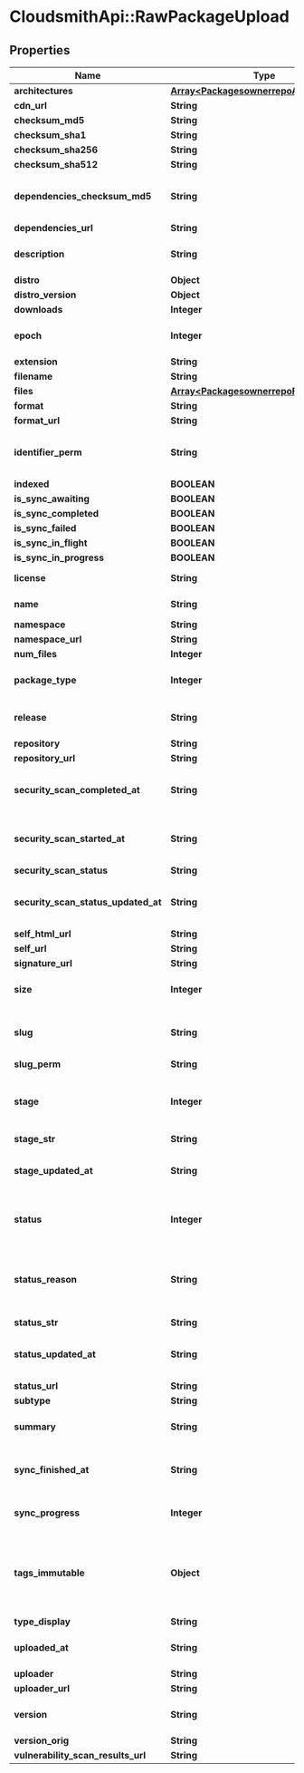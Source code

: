 # CloudsmithApi::RawPackageUpload

## Properties
Name | Type | Description | Notes
------------ | ------------- | ------------- | -------------
**architectures** | [**Array&lt;PackagesownerrepoArchitectures&gt;**](PackagesownerrepoArchitectures.md) |  | [optional] 
**cdn_url** | **String** |  | [optional] 
**checksum_md5** | **String** |  | [optional] 
**checksum_sha1** | **String** |  | [optional] 
**checksum_sha256** | **String** |  | [optional] 
**checksum_sha512** | **String** |  | [optional] 
**dependencies_checksum_md5** | **String** | A checksum of all of the package&#39;s dependencies. | [optional] 
**dependencies_url** | **String** |  | [optional] 
**description** | **String** | A textual description of this package. | [optional] 
**distro** | **Object** |  | [optional] 
**distro_version** | **Object** |  | [optional] 
**downloads** | **Integer** |  | [optional] 
**epoch** | **Integer** | The epoch of the package version (if any). | [optional] 
**extension** | **String** |  | [optional] 
**filename** | **String** |  | [optional] 
**files** | [**Array&lt;PackagesownerrepoFiles&gt;**](PackagesownerrepoFiles.md) |  | [optional] 
**format** | **String** |  | [optional] 
**format_url** | **String** |  | [optional] 
**identifier_perm** | **String** | Unique and permanent identifier for the package. | [optional] 
**indexed** | **BOOLEAN** |  | [optional] 
**is_sync_awaiting** | **BOOLEAN** |  | [optional] 
**is_sync_completed** | **BOOLEAN** |  | [optional] 
**is_sync_failed** | **BOOLEAN** |  | [optional] 
**is_sync_in_flight** | **BOOLEAN** |  | [optional] 
**is_sync_in_progress** | **BOOLEAN** |  | [optional] 
**license** | **String** | The license of this package. | [optional] 
**name** | **String** | The name of this package. | [optional] 
**namespace** | **String** |  | [optional] 
**namespace_url** | **String** |  | [optional] 
**num_files** | **Integer** |  | [optional] 
**package_type** | **Integer** | The type of package contents. | [optional] 
**release** | **String** | The release of the package version (if any). | [optional] 
**repository** | **String** |  | [optional] 
**repository_url** | **String** |  | [optional] 
**security_scan_completed_at** | **String** | The datetime the security scanning was completed. | [optional] 
**security_scan_started_at** | **String** | The datetime the security scanning was started. | [optional] 
**security_scan_status** | **String** |  | [optional] 
**security_scan_status_updated_at** | **String** | The datetime the security scanning status was updated. | [optional] 
**self_html_url** | **String** |  | [optional] 
**self_url** | **String** |  | [optional] 
**signature_url** | **String** |  | [optional] 
**size** | **Integer** | The calculated size of the package. | [optional] 
**slug** | **String** | The public unique identifier for the package. | [optional] 
**slug_perm** | **String** |  | [optional] 
**stage** | **Integer** | The synchronisation (in progress) stage of the package. | [optional] 
**stage_str** | **String** |  | [optional] 
**stage_updated_at** | **String** | The datetime the package stage was updated at. | [optional] 
**status** | **Integer** | The synchronisation status of the package. | [optional] 
**status_reason** | **String** | A textual description for the synchronous status reason (if any | [optional] 
**status_str** | **String** |  | [optional] 
**status_updated_at** | **String** | The datetime the package status was updated at. | [optional] 
**status_url** | **String** |  | [optional] 
**subtype** | **String** |  | [optional] 
**summary** | **String** | A one-liner synopsis of this package. | [optional] 
**sync_finished_at** | **String** | The datetime the package sync was finished at. | [optional] 
**sync_progress** | **Integer** | Synchronisation progress (from 0-100) | [optional] 
**tags_immutable** | **Object** | All immutable tags on the package, grouped by tag type. Immutable tags cannot be (easily) deleted. | [optional] 
**type_display** | **String** |  | [optional] 
**uploaded_at** | **String** | The date this package was uploaded. | [optional] 
**uploader** | **String** |  | [optional] 
**uploader_url** | **String** |  | [optional] 
**version** | **String** | The raw version for this package. | [optional] 
**version_orig** | **String** |  | [optional] 
**vulnerability_scan_results_url** | **String** |  | [optional] 


